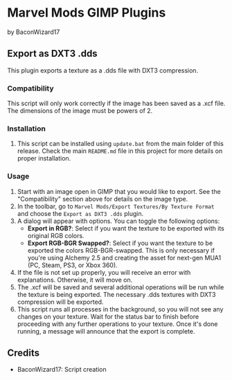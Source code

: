 # Marvel Mods GIMP Plugins
by BaconWizard17

## Export as DXT3 .dds
This plugin exports a texture as a .dds file with DXT3 compression.

### Compatibility
This script will only work correctly if the image has been saved as a .xcf file. The dimensions of the image must be powers of 2.

### Installation
1. This script can be installed using `update.bat` from the main folder of this release. Check the main `README.md` file in this project for more details on proper installation.

### Usage
1. Start with an image open in GIMP that you would like to export. See the "Compatibility" section above for details on the image type.
2. In the toolbar, go to `Marvel Mods/Export Textures/By Texture Format` and choose the `Export as DXT3 .dds` plugin.
3. A dialog will appear with options. You can toggle the following options:
	- **Export in RGB?**: Select if you want the texture to be exported with its original RGB colors.
	- **Export RGB-BGR Swapped?**: Select if you want the texture to be exported the colors RGB-BGR-swapped. This is only necessary if you're using Alchemy 2.5 and creating the asset for next-gen MUA1 (PC, Steam, PS3, or Xbox 360).
4. If the file is not set up properly, you will receive an error with explanations. Otherwise, it will move on.
5. The .xcf will be saved and several additional operations will be run while the texture is being exported. The necessary .dds textures with DXT3 compression will be exported. 
6. This script runs all processes in the background, so you will not see any changes on your texture. Wait for the status bar to finish before proceeding with any further operations to your texture. Once it's done running, a message will announce that the export is complete.

## Credits
- BaconWizard17: Script creation